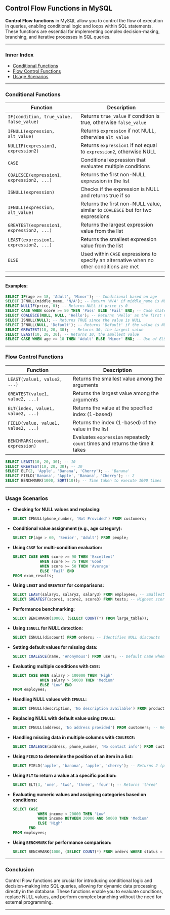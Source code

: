 ## Control Flow Functions in MySQL

**Control Flow functions** in MySQL allow you to control the flow of execution in queries, enabling conditional logic and loops within SQL statements. These functions are essential for implementing complex decision-making, branching, and iterative processes in SQL queries.

--- 

### Inner Index

- [Conditional Functions](#conditional-functions)
- [Flow Control Functions](#flow-control-functions)
- [Usage Scenarios](#usage-scenarios)

---

### Conditional Functions

| Function                                  | Description                                                       |
|------------------------------------------|-------------------------------------------------------------------|
| `IF(condition, true_value, false_value)`  | Returns `true_value` if condition is true, otherwise `false_value` |
| `IFNULL(expression, alt_value)`           | Returns `expression` if not NULL, otherwise `alt_value`           |
| `NULLIF(expression1, expression2)`        | Returns `expression1` if not equal to `expression2`, otherwise NULL |
| `CASE`                                    | Conditional expression that evaluates multiple conditions         |
| `COALESCE(expression1, expression2, ...)` | Returns the first non-NULL expression in the list                 |
| `ISNULL(expression)`                     | Checks if the expression is NULL and returns true if so           |
| `IFNULL(expression, alt_value)`           | Returns the first non-NULL value, similar to `COALESCE` but for two expressions |
| `GREATEST(expression1, expression2, ...)` | Returns the largest expression value from the list                |
| `LEAST(expression1, expression2, ...)`    | Returns the smallest expression value from the list               |
| `ELSE`                                    | Used within `CASE` expressions to specify an alternative when no other conditions are met |

---

#### Examples:

```sql
SELECT IF(age >= 18, 'Adult', 'Minor'); -- Conditional based on age
SELECT IFNULL(middle_name, 'N/A'); -- Return 'N/A' if middle_name is NULL
SELECT NULLIF(price, 0); -- Returns NULL if price is 0
SELECT CASE WHEN score >= 50 THEN 'Pass' ELSE 'Fail' END; -- Case statement with ELSE
SELECT COALESCE(NULL, NULL, 'Hello'); -- Returns 'Hello' as the first non-NULL value
SELECT ISNULL(NULL); -- Returns TRUE since the value is NULL
SELECT IFNULL(NULL, 'Default'); -- Returns 'Default' if the value is NULL
SELECT GREATEST(10, 20, 30); -- Returns 30, the largest value
SELECT LEAST(10, 20, 30); -- Returns 10, the smallest value
SELECT CASE WHEN age >= 18 THEN 'Adult' ELSE 'Minor' END; -- Use of ELSE in CASE
```

---

### Flow Control Functions

| Function                  | Description                                           |
|---------------------------|-------------------------------------------------------|
| `LEAST(value1, value2, ...)` | Returns the smallest value among the arguments       |
| `GREATEST(value1, value2, ...)` | Returns the largest value among the arguments       |
| `ELT(index, value1, value2, ...)` | Returns the value at the specified index (1-based)  |
| `FIELD(value, value1, value2, ...)` | Returns the index (1-based) of the value in the list |
| `BENCHMARK(count, expression)` | Evaluates `expression` repeatedly `count` times and returns the time it takes |

```sql
SELECT LEAST(10, 20, 30); -- 10
SELECT GREATEST(10, 20, 30); -- 30
SELECT ELT(2, 'Apple', 'Banana', 'Cherry'); -- 'Banana'
SELECT FIELD('Banana', 'Apple', 'Banana', 'Cherry'); -- 2
SELECT BENCHMARK(1000, SQRT(10)); -- Time taken to execute 1000 times
```

---

### Usage Scenarios

- **Checking for NULL values and replacing:**
  ```sql
  SELECT IFNULL(phone_number, 'Not Provided') FROM customers;
  ```

- **Conditional value assignment (e.g., age category):**
  ```sql
  SELECT IF(age > 60, 'Senior', 'Adult') FROM people;
  ```

- **Using `CASE` for multi-condition evaluation:**
  ```sql
  SELECT CASE WHEN score >= 90 THEN 'Excellent' 
              WHEN score >= 75 THEN 'Good' 
              WHEN score >= 50 THEN 'Average' 
              ELSE 'Fail' END 
  FROM exam_results;
  ```

- **Using `LEAST` and `GREATEST` for comparisons:**
  ```sql
  SELECT LEAST(salary1, salary2, salary3) FROM employees; -- Smallest salary
  SELECT GREATEST(score1, score2, score3) FROM tests; -- Highest score
  ```

- **Performance benchmarking:**
  ```sql
  SELECT BENCHMARK(10000, (SELECT COUNT(*) FROM large_table));
  ```

- **Using `ISNULL` for NULL detection:**
  ```sql
  SELECT ISNULL(discount) FROM orders; -- Identifies NULL discounts
  ```

- **Setting default values for missing data:**
  ```sql
  SELECT COALESCE(name, 'Anonymous') FROM users; -- Default name when NULL
  ```

- **Evaluating multiple conditions with `CASE`:**
  ```sql
  SELECT CASE WHEN salary > 100000 THEN 'High' 
              WHEN salary > 50000 THEN 'Medium' 
              ELSE 'Low' END 
  FROM employees;
  ```

- **Handling NULL values with `IFNULL`:**
  ```sql
  SELECT IFNULL(description, 'No description available') FROM products;
  ```

- **Replacing NULL with default value using `IFNULL`:**
  ```sql
  SELECT IFNULL(address, 'No address provided') FROM customers; -- Replace NULL address
  ```

- **Handling missing data in multiple columns with `COALESCE`:**
  ```sql
  SELECT COALESCE(address, phone_number, 'No contact info') FROM customers; -- First non-NULL value
  ```

- **Using `FIELD` to determine the position of an item in a list:**
  ```sql
  SELECT FIELD('apple', 'banana', 'apple', 'cherry'); -- Returns 2 (position of 'apple')
  ```

- **Using `ELT` to return a value at a specific position:**
  ```sql
  SELECT ELT(3, 'one', 'two', 'three', 'four'); -- Returns 'three'
  ```

- **Evaluating numeric values and assigning categories based on conditions:**
  ```sql
  SELECT CASE 
             WHEN income < 20000 THEN 'Low'
             WHEN income BETWEEN 20000 AND 50000 THEN 'Medium'
             ELSE 'High'
         END 
  FROM employees;
  ```

- **Using `BENCHMARK` for performance comparison:**
  ```sql
  SELECT BENCHMARK(1000, (SELECT COUNT(*) FROM orders WHERE status = 'shipped'));
  ```

---

### Conclusion

Control Flow functions are crucial for introducing conditional logic and decision-making into SQL queries, allowing for dynamic data processing directly in the database. These functions enable you to evaluate conditions, replace NULL values, and perform complex branching without the need for external programming.

---